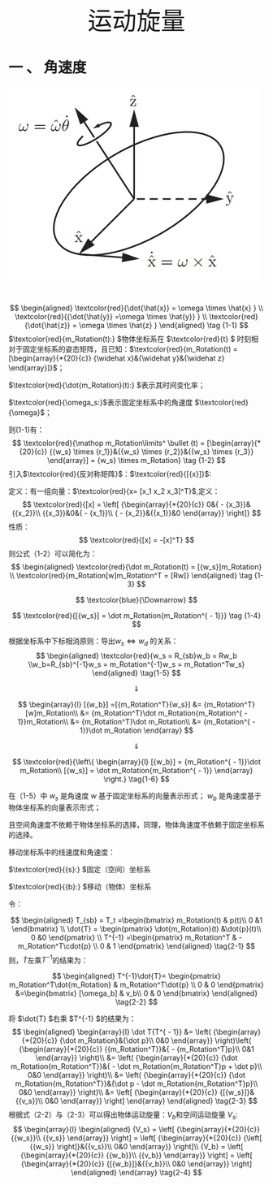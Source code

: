 <center><font size = "28">运动旋量</font></center>

# 一 、 角速度

![](.\image-20211122200622322.png)

​                                                                                                   
$$
\begin{aligned}
\textcolor{red}{\dot{\hat{x}} = \omega \times \hat{x} } 
\\
\textcolor{red}{{\dot{\hat{y}} =\omega \times \hat{y}} } 
\\
\textcolor{red}{\dot{\hat{z}} = \omega \times \hat{z} }
\end{aligned}
\tag {1-1}
$$
$\textcolor{red}{m_Rotation(t):} $物体坐标系在 $\textcolor{red}{t} $ 时刻相对于固定坐标系的姿态矩阵，且已知：$\textcolor{red}{m_Rotation(t) = [\begin{array}{*{20}{c}}
{\widehat x}&{\widehat y}&{\widehat z}
\end{array}]}$；

$\textcolor{red}{\dot{m_Rotation}(t):} $表示其时间变化率；

$\textcolor{red}{\omega_s:}$表示固定坐标系中的角速度 $\textcolor{red}{\omega}$；

则(1-1)有：
$$
\textcolor{red}{\mathop m_Rotation\limits^ \bullet  (t) = [\begin{array}{*{20}{c}}
{{w_s} \times {r_1}}&{{w_s} \times {r_2}}&{{w_s} \times {r_3}}
\end{array}] = {w_s} \times m_Rotation} \tag {1-2}
$$
引入$\textcolor{red}{反对称矩阵}$：$\textcolor{red}{[{x}]}$:

定义：有一组向量：$\textcolor{red}{x= [x_1 x_2 x_3]^T}$,定义：
$$
\textcolor{red}{[x] = \left[ {\begin{array}{*{20}{c}}
0&{ - {x_3}}&{{x_2}}\\
{{x_3}}&0&{ - {x_1}}\\
{ - {x_2}}&{{x_1}}&0
\end{array}} \right]}
$$
性质：
$$
\textcolor{red}{[x] = -[x]^T}
$$
则公式（1-2）可以简化为：
$$
\begin{aligned}
\textcolor{red}{\dot m_Rotation(t) = [{w_s}]m_Rotation} 
\\
\textcolor{red}{m_Rotation[w]m_Rotation^T = [Rw]}
\end{aligned}
\tag {1-3}
$$

$$
\textcolor{blue}{\Downarrow}
$$

$$
\textcolor{red}{[{w_s}] = \dot m_Rotation{m_Rotation^{ - 1}}} \tag {1-4}
$$

根据坐标系中下标相消原则：导出$w_s\Leftrightarrow w_d$ 的关系：
$$
\begin{aligned}
\textcolor{red}{w_s = R_{sb}w_b = Rw_b
\\w_b=R_{sb}^{-1}w_s = m_Rotation^{-1}w_s = m_Rotation^Tw_s}
\end{aligned}
\tag{1-5}
$$

$$
\Downarrow
$$

$$
\begin{array}{l}
[{w_b}] =[{m_Rotation^T}{w_s}]
&= {m_Rotation^T}[w]m_Rotation\\
&= {m_Rotation^T}\dot m_Rotation{m_Rotation^{ - 1}}m_Rotation\\
&= {m_Rotation^T}\dot m_Rotation\\
 &= {m_Rotation^{ - 1}}\dot m_Rotation
\end{array}
$$

$$
\Downarrow
$$

$$
\textcolor{red}{\left\{ \begin{array}{l}
[{w_b}] = {m_Rotation^{ - 1}}\dot m_Rotation\\
[{w_s}] = \dot m_Rotation{m_Rotation^{ - 1}}
\end{array} \right.} 
\tag{1-6}
$$

在（1-5）中 $w_s$ 是角速度 $w$ 基于固定坐标系的向量表示形式； $w_b$ 是角速度基于物体坐标系的向量表示形式；

且空间角速度不依赖于物体坐标系的选择，同理，物体角速度不依赖于固定坐标系的选择。



移动坐标系中的线速度和角速度：

$\textcolor{red}{\{s\}:} $固定（空间）坐标系

$\textcolor{red}{\{b\}:} $移动（物体）坐标系

令：


$$
\begin{aligned}
T_{sb} = T_t =\begin{bmatrix}
m_Rotation(t) & p(t)\\
0   &1
\end{bmatrix}
\\
\dot{T} = \begin{pmatrix}
\dot{m_Rotation}(t) &\dot{p}(t)\\
0   &0
\end{pmatrix}
\\
T^{-1} =\begin{pmatrix}
m_Rotation^T & -m_Rotation^T\cdot{p} \\
0 & 1
\end{pmatrix}
\end{aligned}
\tag{2-1}
$$
则，$\dot{T}$左乘$T^{-1}$的结果为：


$$
\begin{aligned}
T^{-1}\dot{T}= \begin{pmatrix}
m_Rotation^T\dot{m_Rotation} & m_Rotation^T\dot{p} \\
0 & 0
\end{pmatrix}
&=\begin{bmatrix}
[\omega_b] & v_b\\
0 & 0
\end{bmatrix}
\end{aligned}
\tag{2-2}
$$

将 $\dot{T} $右乘 $T^{-1} $的结果为：
$$
\begin{aligned}
\begin{array}{l}
\dot T{T^{ - 1}} 
&= \left( {\begin{array}{*{20}{c}}
{\dot m_Rotation}&{\dot p}\\
0&0
\end{array}} \right)\left( {\begin{array}{*{20}{c}}
{{m_Rotation^T}}&{ - {m_Rotation^T}p}\\
0&1
\end{array}} \right)\\
&= \left( {\begin{array}{*{20}{c}}
{\dot m_Rotation{m_Rotation^T}}&{ - \dot m_Rotation{m_Rotation^T}p + \dot p}\\
0&0
\end{array}} \right)\\
 &= \left( {\begin{array}{*{20}{c}}
{\dot m_Rotation{m_Rotation^T}}&{\dot p - \dot m_Rotation{m_Rotation^T}p}\\
0&0
\end{array}} \right)\\
&= \left[ {\begin{array}{*{20}{c}}
{[{w_s}]}&{{v_s}}\\
0&0
\end{array}} \right]
\end{array}
\end{aligned}
\tag{2-3}
$$
根据式（2-2）与（2-3）可以得出物体运动旋量：$V_b$和空间运动旋量 $V_s$:
$$
\begin{array}{l}
\begin{aligned}
{V_s} = \left[ {\begin{array}{*{20}{c}}
{{w_s}}\\
{{v_s}}
\end{array}} \right] = \left[ {\begin{array}{*{20}{c}}
{\left[ {{w_s}} \right]}&{{v_s}}\\
0&0
\end{array}} \right]\\
{V_b} = \left[ {\begin{array}{*{20}{c}}
{{w_b}}\\
{{v_b}}
\end{array}} \right] = \left[ {\begin{array}{*{20}{c}}
{[{w_b}]}&{{v_b}}\\
0&0
\end{array}} \right]
\end{aligned}
\end{array}
\tag{2-4}
$$
